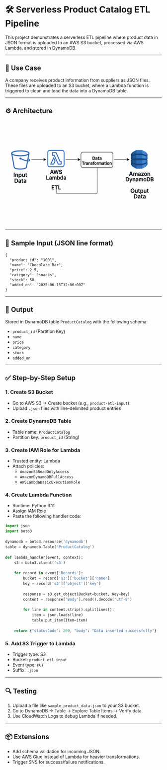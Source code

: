 
# 🛠️ Serverless Product Catalog ETL Pipeline

This project demonstrates a serverless ETL pipeline where product data in JSON format is uploaded to an AWS S3 bucket, processed via AWS Lambda, and stored in DynamoDB.

---

## 📌 Use Case

A company receives product information from suppliers as JSON files. These files are uploaded to an S3 bucket, where a Lambda function is triggered to clean and load the data into a DynamoDB table.

---

## ⚙️ Architecture


![ETL Architecture](Architecture.png)


---

## 📁 Sample Input (JSON line format)

```
{
  "product_id": "1001",
  "name": "Chocolate Bar",
  "price": 2.5,
  "category": "snacks",
  "stock": 50,
  "added_on": "2025-06-15T12:00:00Z"
}
```

---

## 🧪 Output

Stored in DynamoDB table `ProductCatalog` with the following schema:

- `product_id` (Partition Key)
- `name`
- `price`
- `category`
- `stock`
- `added_on`

---

## ✅ Step-by-Step Setup

### 1. Create S3 Bucket
- Go to AWS S3 → Create bucket (e.g., `product-etl-input`)
- Upload `.json` files with line-delimited product entries

### 2. Create DynamoDB Table
- Table name: `ProductCatalog`
- Partition key: `product_id` (String)

### 3. Create IAM Role for Lambda
- Trusted entity: Lambda
- Attach policies:
  - `AmazonS3ReadOnlyAccess`
  - `AmazonDynamoDBFullAccess`
  - `AWSLambdaBasicExecutionRole`

### 4. Create Lambda Function
- Runtime: Python 3.11
- Assign IAM Role
- Paste the following handler code:

```python
import json
import boto3

dynamodb = boto3.resource('dynamodb')
table = dynamodb.Table('ProductCatalog')

def lambda_handler(event, context):
    s3 = boto3.client('s3')

    for record in event['Records']:
        bucket = record['s3']['bucket']['name']
        key = record['s3']['object']['key']

        response = s3.get_object(Bucket=bucket, Key=key)
        content = response['Body'].read().decode('utf-8')

        for line in content.strip().splitlines():
            item = json.loads(line)
            table.put_item(Item=item)

    return {"statusCode": 200, "body": "Data inserted successfully"}
```

### 5. Add S3 Trigger to Lambda
- Trigger type: S3
- Bucket: `product-etl-input`
- Event type: `PUT`
- Suffix: `.json`

---

## 🔍 Testing

1. Upload a file like `sample_product_data.json` to your S3 bucket.
2. Go to DynamoDB → Table → Explore Table Items → Verify data.
3. Use CloudWatch Logs to debug Lambda if needed.

---

## 📦 Extensions

- Add schema validation for incoming JSON.
- Use AWS Glue instead of Lambda for heavier transformations.
- Trigger SNS for success/failure notifications.

